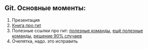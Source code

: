## Git. Основные моменты:
1. Презентация
2. [Книга про гит](https://git-scm.com/book/ru/v2)
3. Полезные ссылки про гит: [полезные команды](https://ohshitgit.com/), [ещё полезные команды](https://gggritso.com/human-git-aliases), [решение 90% случаев](https://m.xkcd.com/1597/)
4. Очепятка, надо. это исправить
